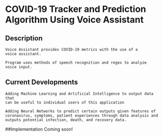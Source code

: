 # COVID-19 Tracker and Prediction Algorithm Using Voice Assistant
## Description 
    
    Voice Assistant provides COVID-19 metrics with the use of a 
    voice assistant.
        
    Program uses methods of speech recognition and regex to analyze
    voice input.

## Current Developments

    Adding Machine Learning and Artificial Intelligence to output data that 
    can be useful to individual users of this application
    
    Adding Neural Networks to predict certain outputs given features of 
    coronavirus, symptoms, patient experiences through data analysis and
    outputs potential infection, death, and recovery data.
    
##Implementation
    Coming soon!
    


